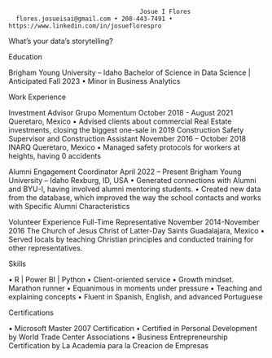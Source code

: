                                         Josue I Flores
      flores.josueisai@gmail.com • 208-443-7491 • https://www.linkedin.com/in/josueflorespro 
    
What’s your data’s storytelling?

Education

Brigham Young University – Idaho
Bachelor of Science in Data Science |	Anticipated Fall 2023 
•	Minor in Business Analytics

Work Experience

Investment Advisor
Grupo Momentum	October 2018 - August 2021     Queretaro, Mexico
•	Advised clients about commercial Real Estate investments, closing the biggest one-sale in 2019
Construction Safety Supervisor and Construction Assistant	November 2016 – October 2018 
 INARQ	Queretaro, Mexico
•	Managed safety protocols for workers at heights, having 0 accidents

   Alumni Engagement Coordinator					      April 2022 – Present
    Brigham Young University – Idaho					      Rexburg, ID, USA
•	Generated connections with Alumni and BYU-I, having involved alumni mentoring students. 
•	Created new data from the database, which improved the way the school contacts and works with
Specific Alumni Characteristics


Volunteer Experience
Full-Time Representative							  November 2014-November 2016
 The Church of Jesus Christ of Latter-Day Saints				  Guadalajara, Mexico
•	Served locals by teaching Christian principles and conducted training for other representatives.

Skills

•	R | Power BI | Python
•	Client-oriented service
•	Growth mindset. Marathon runner
•	Equanimous in moments under pressure
•	Teaching and explaining concepts
•	Fluent in Spanish, English, and advanced Portuguese


Certifications

•	Microsoft Master 2007 Certification
•	Certified in Personal Development by World Trade Center Associations
•	Business Entrepreneurship Certification by La Academia para la Creacion de Empresas

